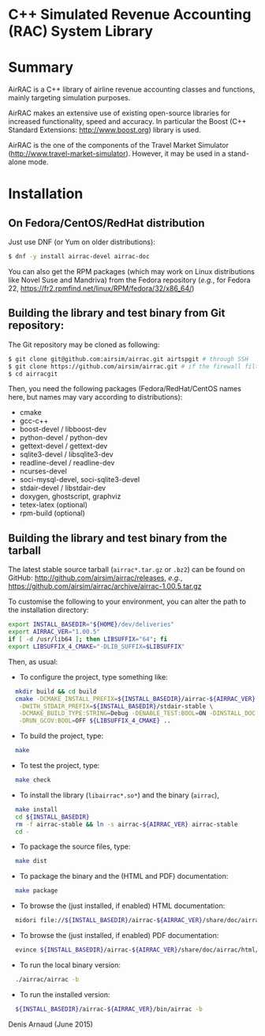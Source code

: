 C++ Simulated Revenue Accounting (RAC) System Library
=====================================================

# Summary
AirRAC is a C++ library of airline revenue accounting classes and
functions, mainly targeting simulation purposes.

AirRAC makes an extensive use of existing open-source libraries for
increased functionality, speed and accuracy. In particular the
Boost (C++ Standard Extensions: http://www.boost.org) library is used.

AirRAC is the one of the components of the Travel Market Simulator
(http://www.travel-market-simulator). However, it may be used in a
stand-alone mode.

# Installation

## On Fedora/CentOS/RedHat distribution
Just use DNF (or Yum on older distributions):
```bash
$ dnf -y install airrac-devel airrac-doc
```

You can also get the RPM packages (which may work on Linux
distributions like Novel Suse and Mandriva) from the Fedora repository
(_e.g._, for Fedora 22, 
https://fr2.rpmfind.net/linux/RPM/fedora/32/x86_64/)


Building the library and test binary from Git repository:
----------------------------------------------------------------
The Git repository may be cloned as following:
```bash
$ git clone git@github.com:airsim/airrac.git airtspgit # through SSH
$ git clone https://github.com/airsim/airrac.git # if the firewall filters SSH
$ cd airracgit
```

Then, you need the following packages (Fedora/RedHat/CentOS names here, 
but names may vary according to distributions):
* cmake
* gcc-c++
* boost-devel / libboost-dev
* python-devel / python-dev
* gettext-devel / gettext-dev
* sqlite3-devel / libsqlite3-dev
* readline-devel / readline-dev
* ncurses-devel
* soci-mysql-devel, soci-sqlite3-devel
* stdair-devel / libstdair-dev
* doxygen, ghostscript, graphviz
* tetex-latex (optional)
* rpm-build (optional)


## Building the library and test binary from the tarball
The latest stable source tarball (`airrac*.tar.gz` or `.bz2`) can be
found on GitHub: http://github.com/airsim/airrac/releases, _e.g._,
https://github.com/airsim/airrac/archive/airrac-1.00.5.tar.gz

To customise the following to your environment, you can alter the path
to the installation directory:
```bash
export INSTALL_BASEDIR="${HOME}/dev/deliveries"
export AIRRAC_VER="1.00.5"
if [ -d /usr/lib64 ]; then LIBSUFFIX="64"; fi
export LIBSUFFIX_4_CMAKE="-DLIB_SUFFIX=$LIBSUFFIX"
```

Then, as usual:
* To configure the project, type something like:
```bash
  mkdir build && cd build
  cmake -DCMAKE_INSTALL_PREFIX=${INSTALL_BASEDIR}/airrac-${AIRRAC_VER} \
   -DWITH_STDAIR_PREFIX=${INSTALL_BASEDIR}/stdair-stable \
   -DCMAKE_BUILD_TYPE:STRING=Debug -DENABLE_TEST:BOOL=ON -DINSTALL_DOC:BOOL=ON \
   -DRUN_GCOV:BOOL=OFF ${LIBSUFFIX_4_CMAKE} ..
```
* To build the project, type:
```bash
  make
```
* To test the project, type:
```bash
  make check
```
* To install the library (`libairrac*.so*`) and the binary (`airrac`),
```bash
  make install
  cd ${INSTALL_BASEDIR}
  rm -f airrac-stable && ln -s airrac-${AIRRAC_VER} airrac-stable
  cd -
```
* To package the source files, type:
```bash
  make dist
```
* To package the binary and the (HTML and PDF) documentation:
```bash 
  make package
```
* To browse the (just installed, if enabled) HTML documentation:
```bash
  midori file://${INSTALL_BASEDIR}/airrac-${AIRRAC_VER}/share/doc/airrac/html/index.html
```
* To browse the (just installed, if enabled) PDF documentation:
```bash
  evince ${INSTALL_BASEDIR}/airrac-${AIRRAC_VER}/share/doc/airrac/html/refman.pdf
```
* To run the local binary version:
```bash
  ./airrac/airrac -b
```
* To run the installed version:
```bash
  ${INSTALL_BASEDIR}/airrac-${AIRRAC_VER}/bin/airrac -b
```

Denis Arnaud (June 2015)

